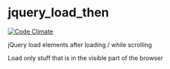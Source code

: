 # jquery_load_then

[![Code Climate](https://codeclimate.com/github/JBlond/jquery_load_then/badges/gpa.svg)](https://codeclimate.com/github/JBlond/jquery_load_then)

jQuery load elements after loading / while scrolling

Load only stuff that is in the visible part of the browser

